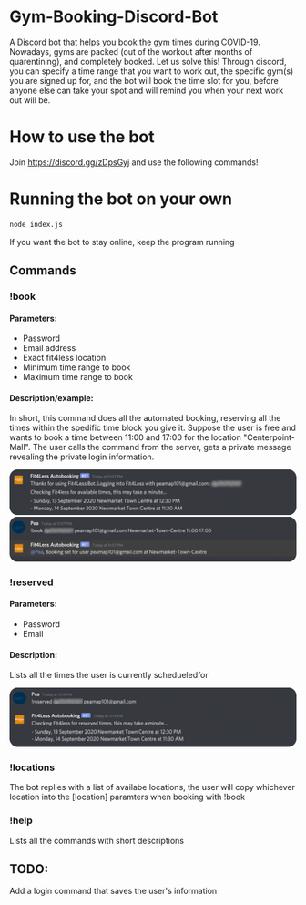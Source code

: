 # Gym-Booking-Discord-Bot
A Discord bot that helps you book the gym times during COVID-19. Nowadays, gyms are packed (out of the workout after months of quarentining), and completely booked. Let us solve this! Through discord, you can specify a time range that you want to work out, the specific gym(s) you are signed up for, and the bot will book the time slot for you, before anyone else can take your spot and will remind you when your next work out will be.

# How to use the bot
Join https://discord.gg/zDpsGyj and use the following commands!

# Running the bot on your own
```sh 
node index.js
```
If you want the bot to stay online, keep the program running

## Commands
### !book
#### Parameters:
  - Password
  - Email address
  - Exact fit4less location
  - Minimum time range to book
  - Maximum time range to book
#### Description/example:
In short, this command does all the automated booking, reserving all the times within the spedific time block you give it. Suppose the user is free and wants to book a time between 11:00 and 17:00 for the location "Centerpoint-Mall". The user calls the command from the server, gets a private message revealing the private login information.
  
  <img src="/images/book-showcase2.png" width="600">
  <img src="/images/book-showcase1.png" width="600">
  
  
### !reserved
#### Parameters:
- Password 
- Email
#### Description:
Lists all the times the user is currently schedueledfor

<img src="/images/reserved-showcase.png" width="600">
  
  
### !locations
The bot replies with a list of availabe locations, the user will copy whichever location into the [location] paramters when booking with !book
   
### !help
Lists all the commands with short descriptions

## TODO:
Add a login command that saves the user's information
